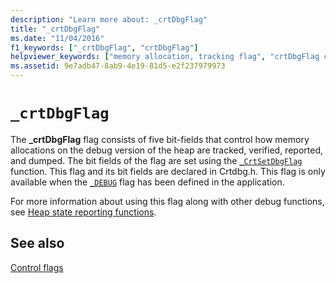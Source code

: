 ```yaml
---
description: "Learn more about: _crtDbgFlag"
title: "_crtDbgFlag"
ms.date: "11/04/2016"
f1_keywords: ["_crtDbgFlag", "crtDbgFlag"]
helpviewer_keywords: ["memory allocation, tracking flag", "crtDbgFlag constant", "_crtDbgFlag constant", "debug heap, tracking memory on", "debug heap, control flags", "enable memory allocation tracking flag", "memory, tracking on the debug heap"]
ms.assetid: 9e7adb47-8ab9-4e19-81d5-e2f237979973
---
```

# `_crtDbgFlag`

The **_crtDbgFlag** flag consists of five bit-fields that control how memory allocations on the debug version of the heap are tracked, verified, reported, and dumped. The bit fields of the flag are set using the [`_CrtSetDbgFlag`](./reference/crtsetdbgflag.md) function. This flag and its bit fields are declared in Crtdbg.h. This flag is only available when the [`_DEBUG`](./debug.md) flag has been defined in the application.

For more information about using this flag along with other debug functions, see [Heap state reporting functions](/visualstudio/debugger/crt-debug-heap-details).

## See also

[Control flags](./control-flags.md)

